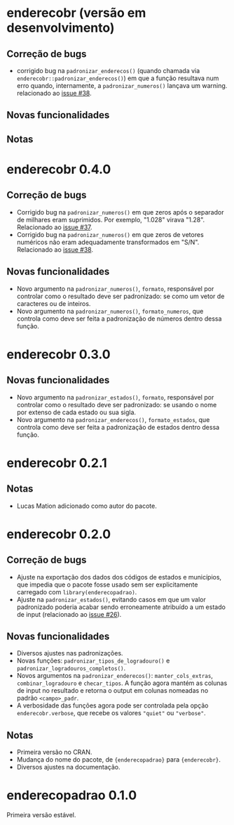 # enderecobr (versão em desenvolvimento)

## Correção de bugs

- corrigido bug na `padronizar_enderecos()` (quando chamada via
`enderecobr::padronizar_enderecos()`) em que a função resultava num erro quando,
internamente, a `padronizar_numeros()` lançava um warning. relacionado ao [issue
#38](https://github.com/ipeagit/enderecobr/issues/38).

## Novas funcionalidades

## Notas

# enderecobr 0.4.0

## Correção de bugs

- Corrigido bug na `padronizar_numeros()` em que zeros após o separador de
milhares eram suprimidos. Por exemplo, "1.028" virava "1.28". Relacionado ao
[issue #37](https://github.com/ipeaGIT/enderecobr/issues/37).
- Corrigido bug na `padronizar_numeros()` em que zeros de vetores numéricos não
eram adequadamente transformados em "S/N". Relacionado ao [issue
#38](https://github.com/ipeaGIT/enderecobr/issues/38).

## Novas funcionalidades

- Novo argumento na `padronizar_numeros()`, `formato`, responsável por controlar
como o resultado deve ser padronizado: se como um vetor de caracteres ou de
inteiros.
- Novo argumento na `padronizar_numeros()`, `formato_numeros`, que controla como
deve ser feita a padronização de números dentro dessa função.

# enderecobr 0.3.0

## Novas funcionalidades

- Novo argumento na `padronizar_estados()`, `formato`, responsável por controlar
como o resultado deve ser padronizado: se usando o nome por extenso de cada
estado ou sua sigla.
- Novo argumento na `padronizar_enderecos()`, `formato_estados`, que controla
como deve ser feita a padronização de estados dentro dessa função.

# enderecobr 0.2.1

## Notas

- Lucas Mation adicionado como autor do pacote.

# enderecobr 0.2.0

## Correção de bugs

- Ajuste na exportação dos dados dos códigos de estados e municípios, que
impedia que o pacote fosse usado sem ser explicitamente carregado com
`library(enderecopadrao)`.
- Ajuste na `padronizar_estados()`, evitando casos em que um valor padronizado
  poderia acabar sendo erroneamente atribuído a um estado de input (relacionado
  ao [issue #26](https://github.com/ipeaGIT/enderecobr/issues/26)).

## Novas funcionalidades

- Diversos ajustes nas padronizações.
- Novas funções: `padronizar_tipos_de_logradouro()` e
  `padronizar_logradouros_completos()`.
- Novos argumentos na `padronizar_enderecos()`: `manter_cols_extras`,
  `combinar_logradouro` e `checar_tipos`. A função agora mantém as
  colunas de input no resultado e retorna o output em colunas nomeadas no padrão
  `<campo>_padr`.
- A verbosidade das funções agora pode ser controlada pela opção
  `enderecobr.verbose`, que recebe os valores `"quiet"` ou `"verbose"`.

## Notas

- Primeira versão no CRAN.
- Mudança do nome do pacote, de `{enderecopadrao}` para `{enderecobr}`.
- Diversos ajustes na documentação.

# enderecopadrao 0.1.0

Primeira versão estável.
